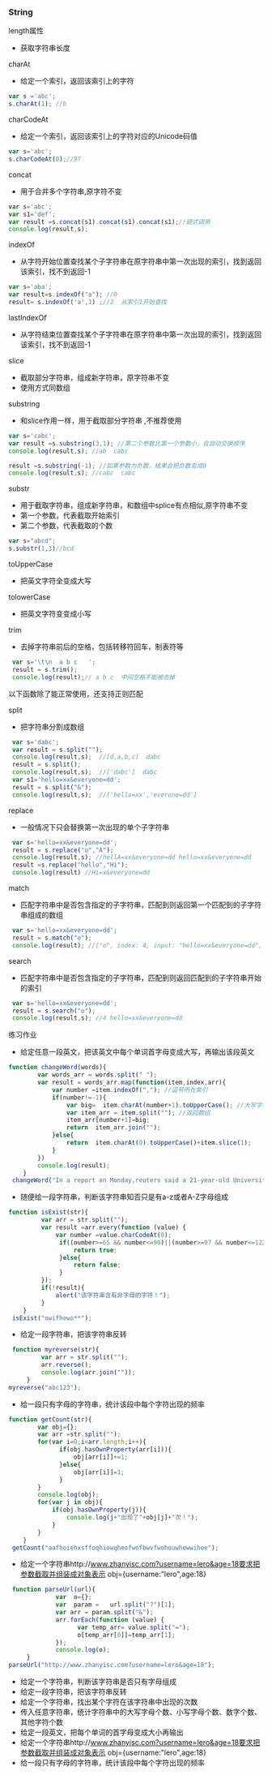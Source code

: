 ### String

length属性

* 获取字符串长度

charAt

* 给定一个索引，返回该索引上的字符

```javascript
var s ='abc';
s.charAt(1); //b
```

charCodeAt

* 给定一个索引，返回该索引上的字符对应的Unicode码值

```javascript
var s='abc';
s.charCodeAt(0);//97
```

concat

* 用于合并多个字符串,原字符不变

```javascript
var s='abc';
var s1='def';
var result =s.concat(s1).concat(s1).concat(s1);//链式调用
console.log(result,s);
```

indexOf

* 从字符开始位置查找某个子字符串在原字符串中第一次出现的索引，找到返回该索引，找不到返回-1

```javascript
var s='aba';
var result=s.indexOf("a"); //0
result= s.indexOf('a',1) ;//2  从索引1开始查找
```

lastIndexOf

* 从字符结束位置查找某个子字符串在原字符串中第一次出现的索引，找到返回该索引，找不到返回-1

slice

* 截取部分字符串，组成新字符串，原字符串不变
* 使用方式同数组

substring

* 和slice作用一样，用于截取部分字符串 ,不推荐使用

```javascript
var s='cabc';
var result =s.substring(3,1); //第二个参数比第一个参数小，会自动交换顺序
console.log(result,s); //ab  cabc

result =s.substring(-1); //如果参数为负数，结果会把负数变成0
console.log(result,s); //cabc  cabc

```

substr

* 用于截取字符串，组成新字符串，和数组中splice有点相似,原字符串不变
* 第一个参数，代表截取开始索引
* 第二个参数，代表截取的个数

```javascript
var s="abcd";
s.substr(1,3)//bcd
```

toUpperCase

* 把英文字符全变成大写

tolowerCase

* 把英文字符变变成小写

trim

* 去掉字符串前后的空格，包括转移符回车，制表符等

```javascript
 var s='\t\n  a b c   ';
 result = s.trim();
 console.log(result);// a b c  中间空格不能被去掉
```

以下函数除了能正常使用，还支持正则匹配

split

* 把字符串分割成数组

```javascript
 var s='dabc';
 var result = s.split("");
 console.log(result,s);  //[d,a,b,c]  dabc
 result = s.split();
 console.log(result,s);  //['dabc']  dabc
 var s1='hello=xx&everyone=dd';
 result = s.split("&");
 console.log(result,s);  //['hello=xx','everone=dd']
```

replace

* 一般情况下只会替换第一次出现的单个子字符串

```javascript
 var s='hello=xx&everyone=dd';
 result = s.replace("o","A");
 console.log(result,s); //hellA=xx&everyone=dd hello=xx&everyone=dd
 result =s.replace("hello","Hi");
 console.log(result) //Hi=x&everyone=dd
```

match

* 匹配字符串中是否包含指定的子字符串，匹配到则返回第一个匹配到的子字符串组成的数组

```javascript
 var s='hello=xx&everyone=dd';
 result = s.match("o");
 console.log(result); //["o", index: 4, input: "hello=xx&everyone=dd", groups: undefined]
```

search

* 匹配字符串中是否包含指定的子字符串，匹配到则返回匹配到的子字符串开始的索引

```javascript
 var s='hello=xx&everyone=dd';
 result = s.search("o");
 console.log(result,s); //4 hello=xx&everyone=dd
```

练习作业

* 给定任意一段英文，把该英文中每个单词首字母变成大写，再输出该段英文

```javascript
function changeWord(words){
        var words_arr = words.split(" ");
        var result = words_arr.map(function(item,index,arr){
            var number =item.indexOf(","); //逗号所在索引
            if(number!=-1){
                var big=  item.charAt(number+1).toUpperCase(); //大写字母
                var item_arr = item.split(""); //返回数组
                item_arr[number+1]=big;
                return  item_arr.join("");
            }else{
                return  item.charAt(0).toUpperCase()+item.slice(1);
            }
        })
        console.log(result);
    }
 changeWord("In a report on Monday,reuters said a 21-year-old University of Minnesota student sent a WeChat message to a friend in the middle of the night.")
```

* 随便给一段字符串，判断该字符串知否只是有a-z或者A-Z字母组成

```javascript
function isExist(str){
         var arr = str.split("");
         var result =arr.every(function (value) {
             var number =value.charCodeAt(0);
              if((number>=65 && number<=90)||(number>=97 && number<=122)){
                  return true;
              }else{
                  return false;
              }
         });
         if(!result){
             alert("该字符串含有非字母的字符！");
         }
    }
 isExist("owifhewo**");
```

* 给定一段字符串，把该字符串反转

```javascript
 function myreverse(str){
         var arr = str.split("");
         arr.reverse();
         console.log(arr.join(""));
     }
myreverse("abc123");
```

* 给一段只有字母的字符串，统计该段中每个字符出现的频率

```javascript
function getCount(str){
        var obj={};
        var arr =str.split("");
        for(var i=0;i<arr.length;i++){
              if(obj.hasOwnProperty(arr[i])){
                  obj[arr[i]]+=1;
              }else{
                  obj[arr[i]]=1;
              }
        }
        console.log(obj);
        for(var j in obj){
            if(obj.hasOwnProperty(j)){
                console.log(j+"出现了"+obj[j]+"次！");
            }
        }
    }
 getCount("aafhoiehxsffoqhiowqheofwofbwvfwohouwhewwihee");
```

* 给定一个字符串http://www.zhanyisc.com?username=lero&age=18要求把参数截取并组装成对象表示 obj={username:"lero",age:18}

```javascript
 function parseUrl(url){
             var  o={};
             var  param =   url.split("?")[1];
             var arr = param.split("&");
             arr.forEach(function (value) {
                   var temp_arr= value.split("=");
                   o[temp_arr[0]]=temp_arr[1];
             });
             console.log(o);
     }
parseUrl("http://www.zhanyisc.com?username=lero&age=18");
```

* 给定一个字符串，判断该字符串是否只有字母组成
* 给定一段字符串，把该字符串反转
* 给定一个字符串，找出某个字符在该字符串中出现的次数
* 传入任意字符串，统计字符串中的大写字母个数、小写字母个数、数字个数、其他字符个数
* 给定一段英文，把每个单词的首字母变成大小再输出
* 给定一个字符串http://www.zhanyisc.com?username=lero&age=18要求把参数截取并组装成对象表示 obj={username:"lero",age:18}
* 给一段只有字母的字符串，统计该段中每个字符出现的频率




